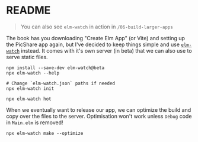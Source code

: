 # README

> You can also see `elm-watch` in action in `/06-build-larger-apps`

The book has you downloading "Create Elm App" (or Vite) and setting up the PicShare app again, but I've decided to keep things simple and use [`elm-watch`](https://lydell.github.io/elm-watch/) instead. It comes with it's own server (in beta) that we can also use to serve static files.

```terminal
npm install --save-dev elm-watch@beta
npx elm-watch --help

# Change `elm-watch.json` paths if needed
npx elm-watch init

npx elm-watch hot
```

When we eventually want to release our app, we can optimize the build and copy over the files to the server. Optimisation won't work unless `Debug` code in `Main.elm` is removed!

```terminal
npx elm-watch make --optimize
```
